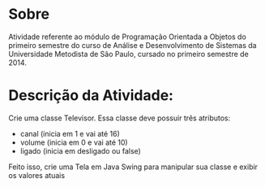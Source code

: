 # Sobre

Atividade referente ao módulo de Programação Orientada a Objetos do primeiro semestre do curso de Análise e Desenvolvimento de Sistemas da Universidade Metodista de São Paulo, cursado no primeiro semestre de 2014.

# Descrição da Atividade:

Crie uma classe Televisor. Essa classe deve possuir três atributos:

- canal (inicia em 1 e vai até 16)
- volume (inicia em 0 e vai até 10)
- ligado (inicia em desligado ou false)

Feito isso, crie uma Tela em Java Swing para manipular sua classe e exibir os valores atuais
